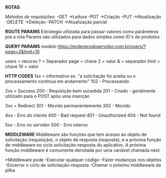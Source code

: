 **ROTAS**

_Métodos de requisições:_
-GET ->Leitura
-POT ->Criação
-PUT ->Atualização
-DELETE ->Deleção
-PATCH ->Atualização parcial

**ROUTE PARAMS**
Estrategia utilizada para passar valores como parâmetros pra a rota
Params são utilizados para dados simples como ID's de produtos

**QUERY PARAMS**
_modelo_
https://enderecodoservidor.com.br/users/?page=2&limit=10

users = recurso
? = Separador
page = chave
2 = valor
& = separador
limit = chave
10 = valor

**HTTP CODES**
1xx = informativo ex. "a solicitação foi aceita ou o processamento continua em andamento"
102 - Processando

2xx = Success
200 - Requisição bem sucedida
201 - Criado - geralmente utilizado para o POST após uma inserção

3xx = Redirect
301 - Movido permanentemente
302 - Movido

4xx - Erro do cliente
400 - Bad request
401 - Unauthorized
404 - Not found

5xx - Erro no servidor
500 - Erro interno

**MIDDLEWARE**
Middleware são funções que tem acesso ao objeto de solicitação (requisição), o objeto de resposta  (resposta), e a próxima função de middleware no ciclo solicitação-resposta do aplicativo.
A próxima função middleware é comumente denotada por uma variável chamada next.

*Middleware pode
-Executar qualquer código
-Fazer mudanças nos objetos
-Encerrar o ciclo de solicitação-resposta
-Chamar o próximo middleware da pilha


